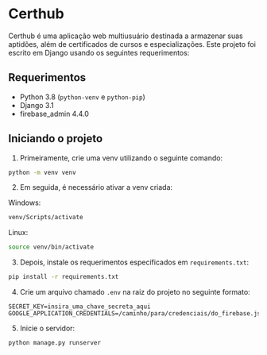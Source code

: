 # Certhub

Certhub é uma aplicação web multiusuário destinada a armazenar suas aptidões, além de certificados de cursos e especializações. Este projeto foi escrito em Django usando os seguintes requerimentos:

## Requerimentos

* Python 3.8 (`python-venv` e `python-pip`)
* Django 3.1
* firebase_admin 4.4.0

## Iniciando o projeto

1. Primeiramente, crie uma venv utilizando o seguinte comando:

```sh
python -m venv venv
```

2. Em seguida, é necessário ativar a venv criada:

Windows:
```sh
venv/Scripts/activate
```

Linux:
```sh
source venv/bin/activate
```

3. Depois, instale os requerimentos especificados em `requirements.txt`:

```sh
pip install -r requirements.txt
```

4. Crie um arquivo chamado `.env` na raiz do projeto no seguinte formato:
```
SECRET_KEY=insira_uma_chave_secreta_aqui
GOOGLE_APPLICATION_CREDENTIALS=/caminho/para/credenciais/do_firebase.json
```

5. Inicie o servidor:
```sh
python manage.py runserver
```
